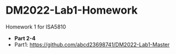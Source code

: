 # DM2022-Lab1-Homework
Homework 1 for ISA5810 

- **Part 2-4**
- Part1: https://github.com/abcd23698741/DM2022-Lab1-Master
